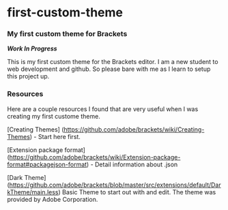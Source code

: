 # first-custom-theme

<h3>My first custom theme for Brackets</h3>

***Work In Progress***

<p>This is my first custom theme for the Brackets editor. I am a new student to web development and github. So please bare with me as I learn to setup this project up.</p>

<h3>Resources</h3>
Here are a couple resources I found that are very useful when I was creating my first custome theme.

[Creating Themes] (https://github.com/adobe/brackets/wiki/Creating-Themes) - Start here first.
 
[Extension package format] (https://github.com/adobe/brackets/wiki/Extension-package-format#packagejson-format) - Detail information about .json

[Dark Theme] (https://github.com/adobe/brackets/blob/master/src/extensions/default/DarkTheme/main.less) Basic Theme to start out with and edit. The theme was provided by Adobe Corporation.
